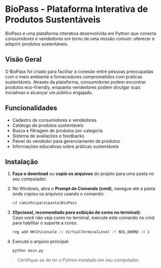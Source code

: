 # BioPass - Plataforma Interativa de Produtos Sustentáveis

BioPass é uma plataforma interativa desenvolvida em Python que conecta consumidores e vendedores em torno de uma missão comum: oferecer e adquirir produtos sustentáveis.

## Visão Geral

O BioPass foi criado para facilitar a conexão entre pessoas preocupadas com o meio ambiente e fornecedores comprometidos com práticas sustentáveis. Através da plataforma, consumidores podem encontrar produtos eco-friendly, enquanto vendedores podem divulgar suas iniciativas e alcançar um público engajado.

## Funcionalidades

- Cadastro de consumidores e vendedores
- Catálogo de produtos sustentáveis
- Busca e filtragem de produtos por categoria
- Sistema de avaliações e feedbacks
- Painel do vendedor para gerenciamento de produtos
- Informações educativas sobre práticas sustentáveis

## Instalação

1. **Faça o download** ou **copie os arquivos** do projeto para uma pasta no seu computador.

2. No Windows, abra o **Prompt de Comando (cmd)**, navegue até a pasta onde copiou os arquivos usando o comando:
   ```cmd
   cd caminho\para\pasta\BioPass
   ```

3. **(Opcional, recomendado para exibição de cores no terminal):**  
   Caso você não veja cores no terminal, execute este comando no cmd para habilitar o suporte a cores:
   ```cmd
   reg add HKCU\Console /v VirtualTerminalLevel /t REG_DWORD /d 1
   ```

4. Execute o arquivo principal:
   ```cmd
   python main.py
   ```

> Certifique-se de ter o Python instalado em seu computador.
